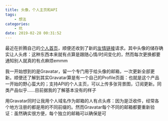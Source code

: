 ```yaml
---
title: 头像，个人主页和API
tags: 
    - 想法
categories:
    - 坑
date: 2019-02-28 00:31:52
---
```


最近在折腾自己的[个人首页](https://never.pet)，顺便还收到了新的[友情链接](https://blog.never.pet/friends)请求。其中头像的储存确实让人头疼：这种东西本来就有点算是跟随心情/时间变化的，然而每次更换都要通知别人就真的有点麻烦emmm

我一开始想到的是Gravatar，留一个专门用于给头像的邮箱，一次更新全部更新。顺便还了解到其实Gravatar算是有一个自己的Profile页面：也就是这个产品一开始的野心蛮大的；支持API的个人主页，可以上传多张背景图，订阅更新。同类产品似乎……目前据我的了解基本没有的样子

用Gravatar同时让我用个人域名作为邮箱的人有点头疼：因为是泛收件，经常各个地方注册的都是用的不同前缀的。然而Gravatar每个不同的邮箱都要重新验证：虽然确实很方便，每个独立的邮箱可以确保是可
<!--stackedit_data:
eyJoaXN0b3J5IjpbLTEyNDcwMDA2OTZdfQ==
-->